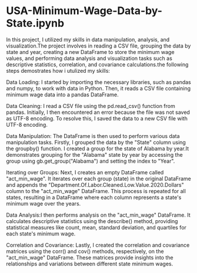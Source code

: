 # USA-Minimum-Wage-Data-by-State.ipynb

In this project, I utilized my skills in data manipulation, analysis, and visualization.The project involves in reading a CSV file, grouping the data by state and year, creating a new DataFrame to store the minimum wage values, and performing data analysis and visualization tasks such as descriptive statistics, correlation, and covariance calculations.the following steps demostrates how i utulized my skills:

Data Loading: I started by importing the necessary libraries, such as pandas and numpy, to work with data in Python. Then, it reads a CSV file containing minimum wage data into a pandas DataFrame.

Data Cleaning: I read a CSV file using the pd.read_csv() function from pandas. Initially, I then encountered an error because the file was not saved as UTF-8 encoding. To resolve this, I saved the data to a new CSV file with UTF-8 encoding.

Data Manipulation: The DataFrame is then used to perform various data manipulation tasks. Firstly, I grouped the data by the "State" column using the groupby() function. I created a group for the state of Alabama by year.It demonstrates grouping for the "Alabama" state by year by accessing the group using gb.get_group("Alabama") and setting the index to "Year".

Iterating over Groups: Next, I creates an empty DataFrame called "act_min_wage". It iterates over each group (state) in the original DataFrame and appends the "Department.Of.Labor.Cleaned.Low.Value.2020.Dollars" column to the "act_min_wage" DataFrame. This process is repeated for all states, resulting in a DataFrame where each column represents a state's minimum wage over the years.

Data Analysis:I then performs analysis on the "act_min_wage" DataFrame. It calculates descriptive statistics using the describe() method, providing statistical measures like count, mean, standard deviation, and quartiles for each state's minimum wage.

Correlation and Covariance: Lastly, I created the correlation and covariance matrices using the corr() and cov() methods, respectively, on the "act_min_wage" DataFrame. These matrices provide insights into the relationships and variations between different state minimum wages.





















